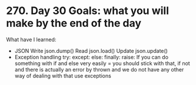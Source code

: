 # 270. Day 30 Goals: what you will make by the end of the day
What have I learned:
- JSON
Write json.dump()
Read json.load()
Update json.update()
- Exception handling 
    try:
    except:
    else:
    finally: 
    raise: 
If you can do something with if and else very easily = you should stick with that, if not and there is actually an error
by thrown and we do not have any other way of dealing with that use exceptions